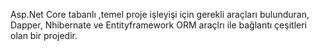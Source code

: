 Asp.Net Core tabanlı ,temel proje işleyişi için gerekli araçları bulunduran, Dapper, Nhibernate ve Entityframework ORM araçlrı ile bağlantı çeşitleri olan bir projedir.

